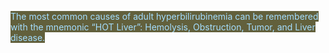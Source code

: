 <mark style="background: #62603c;"><font color="#a5deff">The most common causes of adult hyperbilirubinemia can be remembered with the mnemonic “HOT Liver”: Hemolysis, Obstruction, Tumor, and Liver disease.</font></mark>